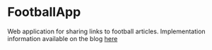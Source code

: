 # FootballApp
Web application for sharing links to football articles.
Implementation information available on the blog [here](https://jakubwajs.wordpress.com/2017/05/09/the-idea-is-not-the-most-important-project-1/)
